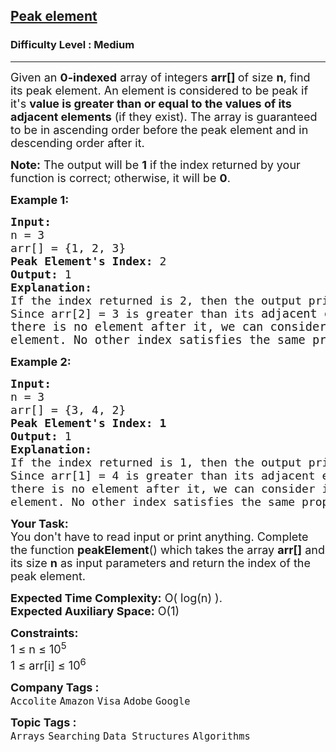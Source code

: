 <h2><a href="https://www.geeksforgeeks.org/problems/peak-element/1">Peak element</a></h2><h3>Difficulty Level : Medium</h3><hr><div class="problems_problem_content__Xm_eO"><p><span style="font-size: 18px;">Given an <strong>0-indexed</strong> array of integers <strong>arr[] </strong>of size <strong>n</strong>, find its peak element. An element is considered to be peak if it's <strong>value is greater than or equal to the values of its adjacent elements</strong> (if they exist). The array is guaranteed to be in ascending order before the peak element and in descending order after it.</span></p>
<p><span style="font-size: 18px;"><strong>Note:</strong> The output will be&nbsp;<strong>1</strong> if the index returned by your function is correct; otherwise, it will be <strong>0</strong>.</span></p>
<p><strong><span style="font-size: 18px;">Example 1:</span></strong></p>
<pre><strong><span style="font-size: 18px;">Input: 
</span></strong><span style="font-size: 18px;">n = 3
arr[] = {1, 2, 3}<br></span><span style="font-size: 18px;"><strong>Peak Element's Index: </strong>2
<strong>Output:</strong> 1
<strong>Explanation:</strong> <br>If the index returned is 2, then the output printed will be 1. <br>Since arr[2] = 3 is greater than its </span><span style="font-size: 14pt;">adjacent elements, and <br>there is no element after it, we can consider it as a peak <br>element. No other index satisfies the same property.</span></pre>
<p><strong><span style="font-size: 18px;">Example 2:</span></strong></p>
<pre><strong><span style="font-size: 18px;">Input:
</span></strong><span style="font-size: 18px;">n = 3
arr[] = {3, 4, 2}
</span><strong><span style="font-size: 18px;">Peak Element's Index: 1</span></strong><span style="font-size: 18px;">
<strong>Output: </strong>1<strong>
Explanation: <br></strong></span><span style="font-size: 18px;">If the index returned is 1, then the output printed will be 1.<br>Since arr[1] = 4 is greater than its adjacent elements, and<br>there is no element after it, we can consider it as a peak<br>element. No other index satisfies the same property.</span></pre>
<p><strong><span style="font-size: 18px;">Your Task:</span></strong><br><span style="font-size: 18px;">You don't have to read&nbsp;input or print anything. Complete the function <strong>peakElement</strong>() which takes the array <strong>arr[]</strong> and its size <strong>n</strong> as input parameters and return the index of the peak element.</span></p>
<p><span style="font-size: 18px;"><strong>Expected Time Complexity:</strong> O( log(n) ).<br><strong>Expected Auxiliary Space:</strong>&nbsp;O(1)</span></p>
<p><span style="font-size: 18px;"><strong>Constraints:</strong><br>1 ≤ n ≤ 10<sup>5</sup><br>1 ≤ arr[i] ≤ 10<sup>6</sup></span></p></div><p><span style=font-size:18px><strong>Company Tags : </strong><br><code>Accolite</code>&nbsp;<code>Amazon</code>&nbsp;<code>Visa</code>&nbsp;<code>Adobe</code>&nbsp;<code>Google</code>&nbsp;<br><p><span style=font-size:18px><strong>Topic Tags : </strong><br><code>Arrays</code>&nbsp;<code>Searching</code>&nbsp;<code>Data Structures</code>&nbsp;<code>Algorithms</code>&nbsp;
